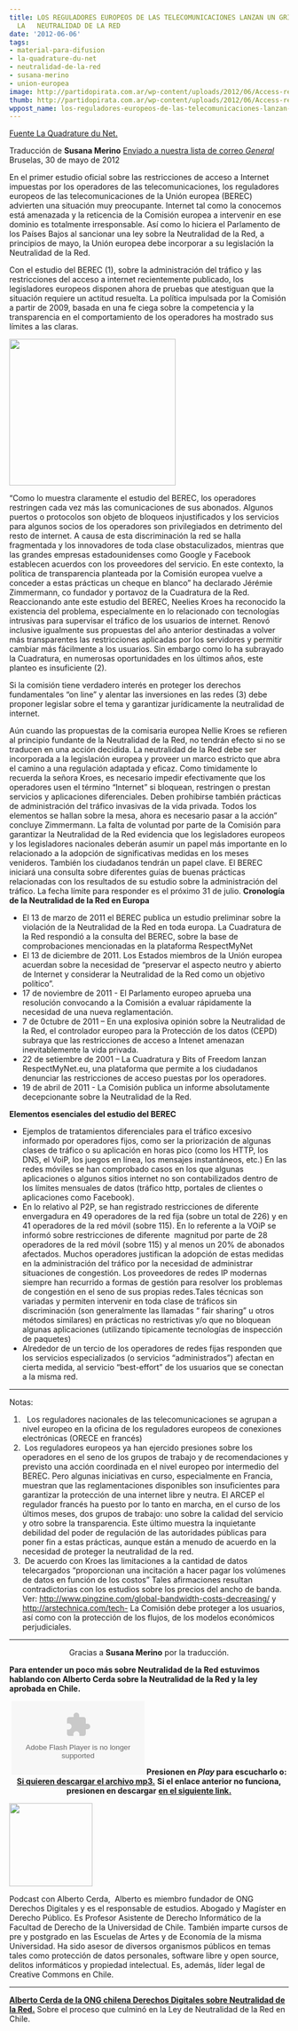 ```yaml
---
title: LOS REGULADORES EUROPEOS DE LAS TELECOMUNICACIONES LANZAN UN GRITO DE ALARMA  SOBRE
  LA   NEUTRALIDAD DE LA RED
date: '2012-06-06'
tags:
- material-para-difusion
- la-quadrature-du-net
- neutralidad-de-la-red
- susana-merino
- union-europea
image: http://partidopirata.com.ar/wp-content/uploads/2012/06/Access-restrictions-in-EU.png
thumb: http://partidopirata.com.ar/wp-content/uploads/2012/06/Access-restrictions-in-EU-150x150.png
wppost_name: los-reguladores-europeos-de-las-telecomunicaciones-lanzan-un-grito-de-alarma-sobre-la-neutralidad-de-la-red
---
```


<a href="http://www.laquadrature.net/fr/les-regulateurs-europeens-des-telecoms-sonnent-lalarme-sur-la-neutralite-du-net" target="_blank">Fuente La Quadrature du Net.</a>

Traducción de <strong>Susana Merino</strong>
<a href="http://lists.partidopirata.com.ar/pipermail/general-partidopirata.com.ar/2012-June/017983.html" target="_blank">Enviado a nuestra lista de correo <em>General</em></a>
Bruselas, 30 de mayo de 2012

En el primer estudio oficial sobre las restricciones de acceso a Internet impuestas por los operadores de las telecomunicaciones, los reguladores europeos de las telecomunicaciones de la Unión europea (BEREC) advierten una situación muy preocupante. Internet tal como la conocemos está amenazada y la reticencia de la Comisión europea a intervenir en ese dominio es totalmente irresponsable. Así como lo hiciera el Parlamento de los Países Bajos al sancionar una ley sobre la Neutralidad de la Red, a principios de mayo, la Unión europea debe incorporar a su legislación la Neutralidad de la Red.

Con el estudio del BEREC (1), sobre la administración del tráfico y las restricciones del acceso a internet recientemente publicado, los legisladores europeos disponen ahora de pruebas que atestiguan que la situación requiere un actitud resuelta. La política impulsada por la Comisión a partir de 2009, basada en una fe ciega sobre la competencia y la transparencia en el comportamiento de los operadores ha mostrado sus límites a las claras.

<a href="http://partidopirata.com.ar/wp-content/uploads/2012/06/Access-restrictions-in-EU.png"><img class="size-medium wp-image-4653" title="Access restrictions in EU" src="http://partidopirata.com.ar/wp-content/uploads/2012/06/Access-restrictions-in-EU-300x264.png" alt="" width="300" height="264" /></a>


“Como lo muestra claramente el estudio del BEREC, los operadores restringen cada vez más las comunicaciones de sus abonados. Algunos puertos o protocolos son objeto de bloqueos injustificados y los servicios para algunos socios de los operadores son privilegiados en detrimento del resto de internet. A causa de esta discriminación la red se halla fragmentada y los innovadores de toda clase obstaculizados, mientras que las grandes empresas estadounidenses como Google y Facebook establecen acuerdos con los proveedores del servicio. En este contexto, la política de transparencia planteada por la Comisión europea vuelve a conceder a estas prácticas un cheque en blanco” ha declarado Jérémie  Zimmermann, co fundador y portavoz de la Cuadratura de la Red.
Reaccionando ante este estudio del BEREC, Neelies Kroes ha reconocido la existencia del problema, especialmente en lo relacionado con tecnologías intrusivas para supervisar el tráfico de los usuarios de internet.
Renovó inclusive igualmente sus propuestas del año anterior destinadas a volver más transparentes las restricciones aplicadas por los servidores y permitir cambiar más fácilmente a los usuarios. Sin embargo como lo ha subrayado la Cuadratura, en numerosas oportunidades en los últimos años, este planteo es insuficiente (2).

Si la comisión tiene verdadero interés en proteger los derechos fundamentales “on line” y alentar las inversiones en las redes (3) debe proponer legislar sobre el tema y garantizar jurídicamente la neutralidad de internet.

Aún cuando las propuestas de la comisaria europea Nellie Kroes se refieren al principio fundante de la Neutralidad de la Red, no tendrán efecto si no se traducen en una acción decidida. La neutralidad de la Red debe ser incorporada a la legislación europea y proveer un marco estricto que abra el camino a una regulación adaptada y eficaz. Como tímidamente lo recuerda la señora Kroes, es necesario impedir efectivamente que los operadores usen el término “Internet” si bloquean, restringen o prestan servicios y aplicaciones diferenciales.
Deben prohibirse también prácticas de administración del tráfico invasivas de la vida privada. Todos los elementos se hallan sobre la mesa, ahora es necesario pasar a la acción” concluye Zimmermann.
La falta de voluntad por parte de la Comisión para garantizar la Neutralidad de la Red evidencia que los legisladores europeos y los legisladores nacionales deberán asumir un papel más importante en lo relacionado a la adopción de significativas medidas en los meses venideros. También los ciudadanos tendrán un papel clave.
El BEREC iniciará una consulta sobre diferentes guías de buenas prácticas relacionadas con los resultados de su estudio sobre la administración del tráfico. La fecha límite para responder es el próximo 31 de julio.
<strong>Cronología de la Neutralidad de la Red en Europa</strong>
<ul>
	<li>El 13 de marzo de 2011 el BEREC publica un estudio preliminar sobre la violación de la Neutralidad de la Red en toda europa. La Cuadratura de la Red respondió a la consulta del BEREC, sobre la base de comprobaciones mencionadas en la plataforma RespectMyNet</li>
	<li>El 13 de diciembre de 2011. Los Estados miembros de la Unión europea acuerdan sobre la necesidad de “preservar el aspecto neutro y abierto de Internet y considerar la Neutralidad de la Red como un objetivo político”.</li>
	<li>17 de noviembre de 2011 - El Parlamento europeo aprueba una resolución convocando a la Comisión a evaluar rápidamente la necesidad de una nueva reglamentación.</li>
	<li>7 de 0ctubre de 2011 – En una explosiva opinión sobre la Neutralidad de la Red, el controlador europeo para la Protección de los datos (CEPD) subraya que las restricciones de acceso a Intenet amenazan inevitablemente la vida privada.</li>
	<li>22 de setiembre de 2001 – La Cuadratura y Bits of Freedom lanzan RespectMyNet.eu, una plataforma que permite a los ciudadanos denunciar las restricciones de acceso puestas por los operadores.</li>
	<li>19 de abril de 2011 - La Comisión publica un informe absolutamente decepcionante sobre la Neutralidad de la Red.</li>
</ul>
<strong>Elementos esenciales del estudio del BEREC</strong>
<ul>
	<li>Ejemplos de tratamientos diferenciales para el tráfico excesivo informado por operadores fijos, como ser la priorización de algunas clases de tráfico o su aplicación en horas pico (como los HTTP, los DNS, el VoiP, los juegos en línea, los mensajes instantáneos, etc.) En las redes móviles se han comprobado casos en los que algunas aplicaciones o algunos sitios internet no son contabilizados dentro de los límites mensuales de datos (tráfico http, portales de clientes o aplicaciones como Facebook).</li>
	<li>En lo relativo al P2P, se han registrado restricciones de diferente envergadura en 49 operadores de la red fija (sobre un total de 226) y en 41 operadores de la red móvil (sobre 115). En lo referente a la VOiP se informó sobre restricciones de diferente  magnitud por parte de 28 operadores de la red móvil (sobre 115) y al menos un 20% de abonados afectados. Muchos operadores justifican la adopción de estas medidas en la administración del tráfico por la necesidad de administrar situaciones de congestión. Los proveedores de redes IP modernas siempre han recurrido a formas de gestión para resolver los problemas de congestión en el seno de sus propias redes.Tales técnicas son variadas y permiten intervenir en toda clase de tráficos sin discriminación (son generalmente las llamadas “ fair sharing” u otros métodos similares) en prácticas no restrictivas y/o que no bloquean algunas aplicaciones (utilizando típicamente tecnologías de inspección de paquetes)</li>
	<li>Alrededor de un tercio de los operadores de redes fijas responden que los servicios especializados (o servicios “administrados”) afectan en cierta medida, al servicio “best-effort” de los usuarios que se conectan a la misma red.</li>
</ul>

<hr />

Notas:
<ol>
	<li>  Los reguladores nacionales de las telecomunicaciones se agrupan a nivel europeo en la oficina de los reguladores europeos de conexiones electrónicas (ORECE en francés)</li>
	<li> Los reguladores europeos ya han ejercido presiones sobre los operadores en el seno de los grupos de trabajo y de recomendaciones y previsto una acción coordinada en el nivel europeo por intermedio del BEREC. Pero algunas iniciativas en curso, especialmente en Francia, muestran que las reglamentaciones disponibles son insuficientes para garantizar la protección de una internet libre y neutra. El ARCEP el regulador francés ha puesto por lo tanto en marcha, en el curso de los últimos meses, dos grupos de trabajo: uno sobre la calidad del servicio y otro sobre la transparencia. Este último muestra la inquietante debilidad del poder de regulación de las autoridades públicas para poner fin a estas prácticas, aunque están a menudo de acuerdo en la necesidad de proteger la neutralidad de la red.</li>
	<li> De acuerdo con Kroes las limitaciones a la cantidad de datos telecargados “proporcionan una incitación a hacer pagar los volúmenes de datos en función de los costos” Tales afirmaciones resultan contradictorias con los estudios sobre los precios del ancho de banda. Ver: <a href="http://www.pingzine.com/global-bandwidth-costs-decreasing/">http://www.pingzine.com/global-bandwidth-costs-decreasing/</a> y <a href="http://arstechnica.com/tech-policy/2011/03/att-officially-announces-data-caps-wont-talk-about-congestion/">http://arstechnica.com/tech-</a> La Comisión debe proteger a los usuarios, así como con la protección de los flujos, de los modelos económicos perjudiciales.</li>
</ol>

<hr />
<p style="text-align: center;">Gracias a <strong>Susana Merino</strong> por la traducción.</p>
<strong>Para entender un poco más sobre Neutralidad de la Red estuvimos hablando con Alberto Cerda sobre la Neutralidad de la Red y la ley aprobada en Chile.</strong>

<center></center>
<p style="text-align: center;"><object id="player1236855" width="240" height="133" classid="clsid:d27cdb6e-ae6d-11cf-96b8-444553540000" codebase="http://download.macromedia.com/pub/shockwave/cabs/flash/swflash.cab#version=6,0,40,0"><param name="AllowScriptAccess" value="always" /><param name="allowFullScreen" value="true" /><param name="wmode" value="transparent" /><param name="src" value="http://www.ivoox.com/playerivoox_ee_1236855_1.html" /><param name="allowfullscreen" value="true" /><param name="allowscriptaccess" value="always" /><embed id="player1236855" width="240" height="133" type="application/x-shockwave-flash" src="http://www.ivoox.com/playerivoox_ee_1236855_1.html" AllowScriptAccess="always" allowFullScreen="true" wmode="transparent" allowfullscreen="true" allowscriptaccess="always" /></object>
<strong>Presionen en <em>Play</em> para escucharlo o:</strong>
<strong> <a href="http://www.ivoox.com/charlando-alberto-cerda-ong-derechos_md_1236855_1.mp3" target="_blank">Si quieren descargar el archivo mp3.</a></strong>
<strong> Si el enlace anterior no funciona, presionen en descargar</strong>
<strong> <a href="http://www.ivoox.com/charlando-alberto-cerda-ong-derechos-audios-mp3_rf_1236855_1.html" target="_blank">en el siguiente link.</a></strong></p>


<a href="http://partidopirata.com.ar/wp-content/uploads/2012/05/chart1.png"><img class="size-full wp-image-4514" title="chart" src="http://partidopirata.com.ar/wp-content/uploads/2012/05/chart1.png" alt="" width="150" height="150" /></a>


Podcast con Alberto Cerda,  Alberto es miembro fundador de ONG Derechos Digitales y es el responsable de estudios. Abogado y Magíster en Derecho Público. Es Profesor Asistente de Derecho Informático de la Facultad de Derecho de la Universidad de Chile. También imparte cursos de pre y postgrado en las Escuelas de Artes y de Economía de la misma Universidad. Ha sido asesor de diversos organismos públicos en temas tales como protección de datos personales, software libre y open source, delitos informáticos y propiedad intelectual. Es, además, líder legal de Creative Commons en Chile.

<hr />

<strong><a href="http://partidopirata.com.ar/4513/charlando-con-alberto-cerda-de-la-ong-derechos-digitales-de-chile">Alberto Cerda de la ONG chilena Derechos Digitales sobre Neutralidad de la Red.</a></strong> Sobre el proceso que culminó en la Ley de Neutralidad de la Red en Chile.
